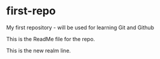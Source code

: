 # first-repo
My first repository - will be used for learning Git and Github

This is the ReadMe file for the repo.

This is the new realm line.
